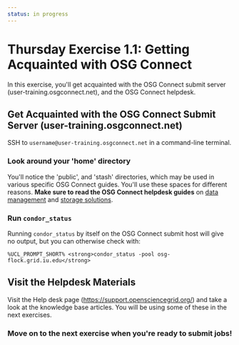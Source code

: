 ```yaml
---
status: in progress
---
```


Thursday Exercise 1.1: Getting Acquainted with OSG Connect
==========================================================


In this exercise, you'll get acquainted with the OSG Connect submit server (user-training.osgconnect.net), and the OSG Connect helpdesk.

Get Acquainted with the OSG Connect Submit Server (user-training.osgconnect.net)
--------------------------------------------------------------------------------

SSH to `username@user-training.osgconnect.net` in a command-line terminal.

### Look around your 'home' directory

You'll notice the 'public', and 'stash' directories, which may be used in various specific OSG Connect guides. You'll use these spaces for different reasons. **Make sure to read the OSG Connect helpdesk guides** on [data management](https://support.opensciencegrid.org/support/solutions/articles/12000006512-guidelines-for-data-managment-in-osg-storage-and-transfer) and [storage solutions](https://support.opensciencegrid.org/support/solutions/articles/12000002985-storage-solutions-on-osg-home-stash-and-public).

### Run `condor_status`

Running `condor_status` by itself on the OSG Connect submit host will give no output, but you can otherwise check with:

``` console
%UCL_PROMPT_SHORT% <strong>condor_status -pool osg-flock.grid.iu.edu</strong>
```

Visit the Helpdesk Materials
----------------------------

Visit the Help desk page (<https://support.opensciencegrid.org/>) and take a look at the knowledge base articles. You will be using some of these in the next exercises.

### Move on to the next exercise when you're ready to submit jobs!

